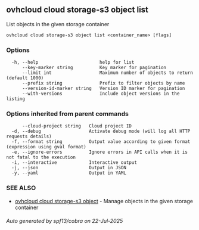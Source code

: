 ## ovhcloud cloud storage-s3 object list

List objects in the given storage container

```
ovhcloud cloud storage-s3 object list <container_name> [flags]
```

### Options

```
  -h, --help                       help for list
      --key-marker string          Key marker for pagination
      --limit int                  Maximum number of objects to return (default 1000)
      --prefix string              Prefix to filter objects by name
      --version-id-marker string   Version ID marker for pagination
      --with-versions              Include object versions in the listing
```

### Options inherited from parent commands

```
      --cloud-project string   Cloud project ID
  -d, --debug                  Activate debug mode (will log all HTTP requests details)
  -f, --format string          Output value according to given format (expression using gval format)
  -e, --ignore-errors          Ignore errors in API calls when it is not fatal to the execution
  -i, --interactive            Interactive output
  -j, --json                   Output in JSON
  -y, --yaml                   Output in YAML
```

### SEE ALSO

* [ovhcloud cloud storage-s3 object](ovhcloud_cloud_storage-s3_object.md)	 - Manage objects in the given storage container

###### Auto generated by spf13/cobra on 22-Jul-2025
